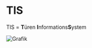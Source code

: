 # TIS
TIS = **T**üren **I**nformations**S**ystem

![Grafik](https://github.com/MeisterGig/TIS/blob/master/Grafik/Object_Diagramm.svg)
